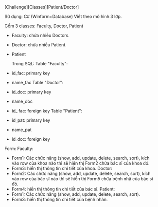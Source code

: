 [Challenge][Classes][Patient/Doctor]

  Sử dụng: C# (Winform+Database)
  Viết theo mô hình 3 lớp.

  Gồm 3 classes: Faculty, Doctor, Patient
+ Faculty: chứa nhiều Doctors.
+ Doctor: chứa nhiều Patient.
+ Patient

  Trong SQL:
  Table "Faculty":
+ id_fac: primary key
+ name_fac
  Table "Doctor":
+ id_doc: primary key
+ name_doc
+ id_ fac: foreign key
  Table "Patient":
+ id_pat: primary key
+ name_pat
+ id_doc: foreign key

 Form:
  Faculty:
+ Form1: Các chức năng (show, add, update, delete, search, sort), kích vào row của khoa nào thì sẽ hiển thị Form2 chứa bác sĩ của khoa đó.
+ Form3: hiển thị thông tin chi tiết của khoa.
  Doctor:
+ Form2: Các chức năng (show, add, update, delete, search, sort), kích vào row của bác sĩ nào thì sẽ hiển thị Form5 chứa bệnh nhâ của bác sĩ đó.
+ Form4: hiển thị thông tin chi tiết của bác sĩ.
  Patient:
+ Form1: Các chức năng (show, add, update, delete, search, sort).
+ Form3: hiển thị thông tin chi tiết của bệnh nhân.
